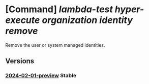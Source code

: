 # [Command] _lambda-test hyper-execute organization identity remove_

Remove the user or system managed identities.

## Versions

### [2024-02-01-preview](/Resources/mgmt-plane/L3N1YnNjcmlwdGlvbnMve30vcmVzb3VyY2Vncm91cHMve30vcHJvdmlkZXJzL2xhbWJkYXRlc3QuaHlwZXJleGVjdXRlL29yZ2FuaXphdGlvbnMve30=/2024-02-01-preview.xml) **Stable**

<!-- mgmt-plane /subscriptions/{}/resourcegroups/{}/providers/lambdatest.hyperexecute/organizations/{} 2024-02-01-preview identity -->
